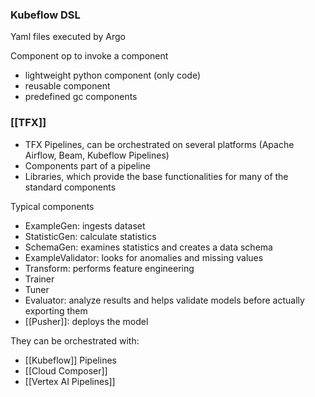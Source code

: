 

### Kubeflow DSL

Yaml files executed by Argo


Component op to invoke a component

- lightweight python component (only code)
- reusable component
- predefined gc components


### [[TFX]]

- TFX Pipelines, can be orchestrated on several platforms (Apache Airflow, Beam, Kubeflow Pipelines)
- Components part of a pipeline
- Libraries, which provide the base functionalities for many of the standard components

Typical components

- ExampleGen: ingests dataset
- StatisticGen: calculate statistics
- SchemaGen: examines statistics and creates a data schema
- ExampleValidator: looks for anomalies and missing values
- Transform: performs feature engineering
- Trainer
- Tuner
- Evaluator: analyze results and helps validate models before actually exporting them
- [[Pusher]]: deploys the model

They can be orchestrated with:
- [[Kubeflow]] Pipelines
- [[Cloud Composer]]
- [[Vertex AI Pipelines]]
